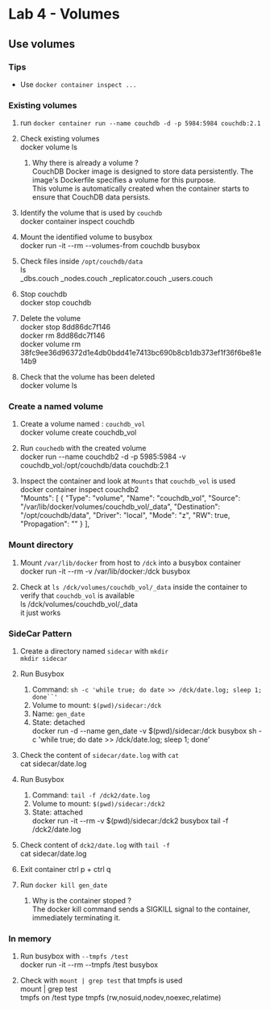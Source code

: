 # Lab 4 - Volumes

## Use volumes

### Tips

- Use `docker container inspect ...`

### Existing volumes

1. run `docker container run --name couchdb -d -p 5984:5984 couchdb:2.1`
2. Check existing volumes
<br> docker volume ls

   1. Why there is already a volume ?
   <br> CouchDB Docker image is designed to store data persistently. The image's Dockerfile specifies a volume for this purpose. 
   <br> This volume is automatically created when the container starts to ensure that CouchDB data persists.
3. Identify the volume that is used by `couchdb`
<br> docker container inspect couchdb
4. Mount the identified volume to busybox 
<br> docker run -it --rm --volumes-from couchdb busybox
5. Check files inside `/opt/couchdb/data`
<br> ls
<br> _dbs.couch         _nodes.couch       _replicator.couch  _users.couch

6. Stop couchdb
<br> docker stop couchdb
7. Delete the volume
<br> docker stop 8dd86dc7f146
<br> docker rm 8dd86dc7f146
<br> docker volume rm 38fc9ee36d96372d1e4db0bdd41e7413bc690b8cb1db373ef1f36f6be81e14b9

8. Check that the volume has been deleted
<br>  docker volume ls

### Create a named volume

1. Create a volume named : `couchdb_vol`
<br> docker volume create couchdb_vol

2. Run `couchedb` with the created volume
<br> docker run --name couchdb2 -d -p 5985:5984 -v couchdb_vol:/opt/couchdb/data couchdb:2.1

3. Inspect the container and look at `Mounts` that `couchdb_vol` is used
<br> docker container inspect couchdb2
<br>         "Mounts": [
            {
                "Type": "volume",
                "Name": "couchdb_vol",
                "Source": "/var/lib/docker/volumes/couchdb_vol/_data",
                "Destination": "/opt/couchdb/data",
                "Driver": "local",
                "Mode": "z",
                "RW": true,
                "Propagation": ""
            }
           ],

### Mount directory

1. Mount `/var/lib/docker` from host to `/dck` into a busybox container 
<br> docker run -it --rm -v /var/lib/docker:/dck busybox

2. Check at `ls /dck/volumes/couchdb_vol/_data` inside the container to verify that `couchdb_vol` is available
<br> ls /dck/volumes/couchdb_vol/_data 
<br> it just works

### SideCar Pattern

1. Create a directory named `sidecar` with `mkdir`
<br> `mkdir sidecar`
2. Run Busybox
   1. Command: `sh -c 'while true; do date >> /dck/date.log; sleep 1; done``'`
   2. Volume to mount: `$(pwd)/sidecar:/dck`
   3. Name: `gen_date`
   4. State: detached
<br> docker run -d --name gen_date -v $(pwd)/sidecar:/dck busybox sh -c 'while true; do date >> /dck/date.log; sleep 1; done'
   
3. Check the content of `sidecar/date.log` with `cat`
<br> cat sidecar/date.log

4. Run Busybox
   1. Command: `tail -f /dck2/date.log`
   2. Volume to mount: `$(pwd)/sidecar:/dck2`
   3. State: attached
<br> docker run -it --rm -v $(pwd)/sidecar:/dck2 busybox tail -f /dck2/date.log

5. Check content of `dck2/date.log` with `tail -f`
<br> cat sidecar/date.log
6. Exit container
ctrl p + ctrl q

7. Run `docker kill gen_date`
   1. Why is the container stoped ?
   <br> The docker kill command sends a SIGKILL signal to the container, immediately terminating it.

### In memory 

1. Run busybox with `--tmpfs /test`
<br> docker run -it --rm --tmpfs /test busybox

2. Check with `mount | grep test` that tmpfs is used 
<br> mount | grep test
<br> tmpfs on /test type tmpfs (rw,nosuid,nodev,noexec,relatime)
 

